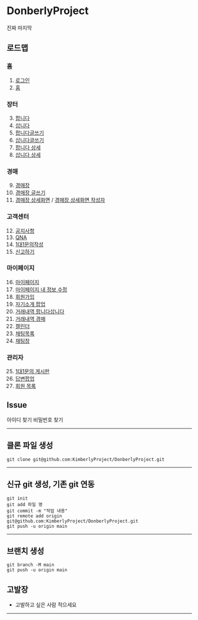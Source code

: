# DonberlyProject
진짜 마지막

## 로드맵
### 홈
1. [로그인](http://localhost:8099/member/login)
2. [홈](http://localhost:8099/member/login](http://localhost:8099/)http://localhost:8099/)
### 장터
3. [팝니다]()
4. [삽니다]()
5. [팝니다글쓰기]()
6. [삽니다글쓰기]()
7. [팝니다 상세]()
8. [삽니다 상세]()
### 경매
9. [경매장](http://localhost:8099/auction/auction_main)
10. [경매장 글쓰기](http://localhost:8099/auction/auction_write)
11. [경매장 상세화면](http://localhost:8099/auction/auction_write) / [경매장 상세화면 작성자](http://localhost:8099/auction/auction_detail_owner)
### 고객센터
12. [공지사항](http://localhost:8099/member/notice)
13. [QNA](http://localhost:8099/member/qna)
14. [1대1문의작성]()
15. [신고하기](http://localhost:8099/ccenter/report)
### 마이페이지
16. [마이페이지]()
17. [마이페이지 내 정보 수정]()
18. [회원가입](http://localhost:8099/member/membership)
19. [자기소개 팝업]()
20. [거래내역 팝니다삽니다]()
21. [거래내역 경매]()
22. [캘린더]()
23. [채팅목록](http://localhost:8099/chat/chat_list)
24. [채팅창](http://localhost:8099/chat/chattingview)
### 관리자
25. [1대1문의 게시판]()
26. [답변팝업]()
27. [회원 목록](http://localhost:8099/admin/memberList)

## Issue
아이디 찾기 비밀번호 찾기

---
## 클론 파일 생성
```
git clone git@github.com:KimberlyProject/DonberlyProject.git
```

---
## 신규 git 생성, 기존 git 연동
```
git init
git add 파일 명
git commit -m "작업 내용"
git remote add origin git@github.com:KimberlyProject/DonberlyProject.git
git push -u origin main
```

------
## 브랜치 생성
```
git branch -M main
git push -u origin main
```

## 고발장
- 고발하고 싶은 사람 적으세요

---

